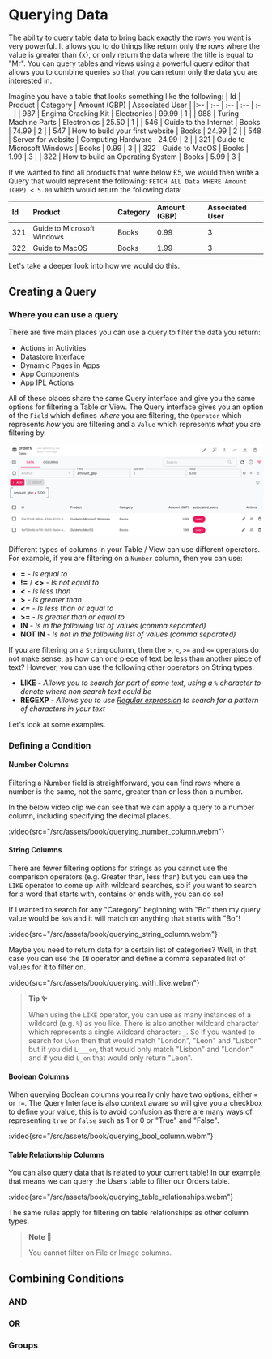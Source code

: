 # Querying Data

The ability to query table data to bring back exactly the rows you want is very powerful. It allows you to do things like return only the rows where the value is greater than {x}, or only return the data where the title is equal to "Mr". You can query tables and views using a powerful query editor that allows you to combine queries so that you can return only the data you are interested in.

Imagine you have a table that looks something like the following:
| Id |  Product | Category | Amount (GBP) | Associated User |
|:-- | :-- | :-- | :-- | :-- |
| 987 | Engima Cracking Kit | Electronics | 99.99 | 1 |
| 988 | Turing Machine Parts | Electronics | 25.50 | 1 |
| 546 | Guide to the Internet | Books | 74.99 | 2 |
| 547 | How to build your first website | Books | 24.99 | 2 |
| 548 | Server for website | Computing Hardware | 24.99 | 2 |
| 321 | Guide to Microsoft Windows | Books | 0.99 | 3 |
| 322 | Guide to MacOS | Books | 1.99 | 3 |
| 322 | How to build an Operating System | Books | 5.99 | 3 |

If we wanted to find all products that were below £5, we would then write a Query that would represent the following:
`FETCH ALL Data WHERE Amount (GBP) < 5.00` which would return the following data:

| Id |  Product | Category | Amount (GBP) | Associated User |
|:-- | :-- | :-- | :-- | :-- |
| 321 | Guide to Microsoft Windows | Books | 0.99 | 3 |
| 322 | Guide to MacOS | Books | 1.99 | 3 |

Let's take a deeper look into how we would do this.

## Creating a Query

### Where you can use a query

There are five main places you can use a query to filter the data you return:
- Actions in Activities
- Datastore Interface
- Dynamic Pages in Apps
- App Components
- App IPL Actions

All of these places share the same Query interface and give you the same options for filtering a Table or View. The Query interface gives you an option of the `Field` which defines _where_ you are filtering, the `Operator` which represents _how_ you are filtering and a `Value` which represents _what_ you are filtering by.

![Query Interface](/src/assets/book/query_interface.png)

Different types of columns in your Table / View can use different operators. For example, if you are filtering on a `Number` column, then you can use:
- **=** - _Is equal to_
- **!=** / **<>** - _Is not equal to_
- **<** - _Is less than_
- **>** - _Is greater than_
- **<=** - _Is less than or equal to_
- **>=** - _Is greater than or equal to_
- **IN** - _Is in the following list of values (comma separated)_
- **NOT IN** - _Is not in the following list of values (comma separated)_

If you are filtering on a `String` column, then the `>`, `<`, `>=` and `<=` operators do not make sense, as how can one piece of text be less than another piece of text? However, you can use the following other operators on String types:
- **LIKE** - _Allows you to search for part of some text, using a `%` character to denote where non search text could be_
- **REGEXP** - _Allows you to use [Regular expression](https://en.wikipedia.org/wiki/Regular_expression) to search for a pattern of characters in your text_

Let's look at some examples.

### Defining a Condition

#### Number Columns

Filtering a Number field is straightforward, you can find rows where a number is the same, not the same, greater than or less than a number.

In the below video clip we can see that we can apply a query to a number column, including specifying the decimal places.

:video{src="/src/assets/book/querying_number_column.webm"}

#### String Columns

There are fewer filtering options for strings as you cannot use the comparison operators (e.g. Greater than, less than) but you can use the `LIKE` operator to come up with wildcard searches, so if you want to search for a word that starts with, contains or ends with, you can do so!

If I wanted to search for any "Category" beginning with "Bo" then my query value would be `Bo%` and it will match on anything that starts with "Bo"!

:video{src="/src/assets/book/querying_string_column.webm"}

Maybe you need to return data for a certain list of categories? Well, in that case you can use the `IN` operator and define a comma separated list of values for it to filter on.

:video{src="/src/assets/book/querying_with_like.webm"}


> **Tip ✨**
>
> When using the `LIKE` operator, you can use as many instances of a wildcard (e.g. `%`) as you like. There is also another wildcard character which represents a single wildcard character: `_`. So if you wanted to search for `L%on` then that would match "London", "Leon" and "Lisbon" but if you did `L___on`, that would only match "Lisbon" and "London" and if you did `L_on` that would only return "Leon".

#### Boolean Columns

When querying Boolean columns you really only have two options, either `=` or `!=`. The Query Interface is also context aware so will give you a checkbox to define your value, this is to avoid confusion as there are many ways of representing `true` or `false` such as 1 or 0 or "True" and "False".

:video{src="/src/assets/book/querying_bool_column.webm"}

#### Table Relationship Columns

You can also query data that is related to your current table! In our example, that means we can query the Users table to filter our Orders table.

:video{src="/src/assets/book/querying_table_relationships.webm"}

The same rules apply for filtering on table relationships as other column types.


> **Note 📝**
>
> You cannot filter on File or Image columns.


## Combining Conditions

### AND

### OR

### Groups
